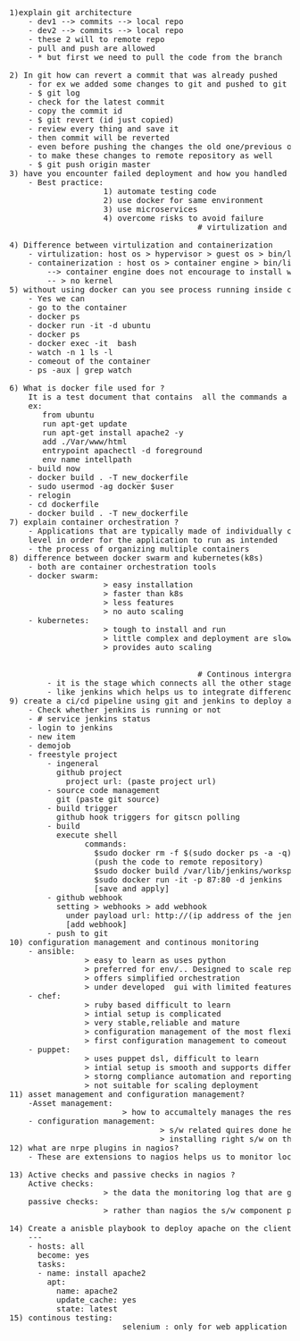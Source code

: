 <Pre>
1)explain git architecture
    - dev1 --> commits --> local repo
    - dev2 --> commits --> local repo
    - these 2 will to remote repo 
    - pull and push are allowed
    - * but first we need to pull the code from the branch
    
2) In git how can revert a commit that was already pushed
    - for ex we added some changes to git and pushed to git to revert old one /previous one
    - $ git log
    - check for the latest commit 
    - copy the commit id
    - $ git revert (id just copied)
    - review every thing and save it 
    - then commit will be reverted
    - even before pushing the changes the old one/previous one comes back in the servers
    - to make these changes to remote repository as well 
    - $ git push origin master
3) have you encounter failed deployment and how you handled them?
    - Best practice:
                    1) automate testing code
                    2) use docker for same environment
                    3) use microservices
                    4) overcome risks to avoid failure
                                        # virtulization and containerization

4) Difference between virtulization and containerization
    - virtulization: host os > hypervisor > guest os > bin/libs > app1/app2
    - containerization : host os > container engine > bin/libs > app1/app2
        --> container engine does not encourage to install whole os, we can do that we will have bare min/.. Libraries that are useful to   run  to run the os without kernel
        -- > no kernel
5) without using docker can you see process running inside container form the outside ?
    - Yes we can
    - go to the container
    - docker ps
    - docker run -it -d ubuntu
    - docker ps
    - docker exec -it <container id > bash
    - watch -n 1 ls -l
    - comeout of the container
    - ps -aux | grep watch
    
6) What is docker file used for ?
    It is a test document that contains  all the commands a user could call on the command to assemble an image
    ex:
       from ubuntu
       run apt-get update
       run apt-get install apache2 -y
       add ./Var/www/html
       entrypoint apachectl -d foreground
       env name intellpath
    - build now
    - docker build . -T new_dockerfile
    - sudo usermod -ag docker $user
    - relogin
    - cd dockerfile
    - docker build . -T new_dockerfile
7) explain container orchestration ?
    - Applications that are typically made of individually containerized components(microservices) that must be organized at the n/w ing  
    level in order for the application to run as intended
    - the process of organizing multiple containers
8) difference between docker swarm and kubernetes(k8s)
    - both are container orchestration tools
    - docker swarm: 
                    > easy installation
                    > faster than k8s
                    > less features
                    > no auto scaling
    - kubernetes:
                    > tough to install and run
                    > little complex and deployment are slower
                    > provides auto scaling
                            
                            
                                        # Continous intergration
        - it is the stage which connects all the other stages of the devops lifecycle
        - like jenkins which helps us to integrate difference like devops lifecycle stages together so that they woek like organism
9) create a ci/cd pipeline using git and jenkins to deploy a website on every commit on the main branch?
    - Check whether jenkins is running or not 
    - # service jenkins status
    - login to jenkins
    - new item
    - demojob
    - freestyle project
        - ingeneral
          github project
            project url: (paste project url)
        - source code management
          git (paste git source)
        - build trigger
          github hook triggers for gitscn polling
        - build
          execute shell
                commands:
                  $sudo docker rm -f $(sudo docker ps -a -q)
                  (push the code to remote repository)
                  $sudo docker build /var/lib/jenkins/workspace/demojob/ -t jenkins
                  $sudo docker run -it -p 87:80 -d jenkins 
                  [save and apply]
        - github webhook
          setting > webhooks > add webhook
            under payload url: http://(ip address of the jenkins)/github-webhook
            [add webhook]
        - push to git
10) configuration management and continous monitoring
    - ansible: 
                > easy to learn as uses python
                > preferred for env/.. Designed to scale repidly
                > offers simplified orchestration
                > under developed  gui with limited features
    - chef:
                > ruby based difficult to learn
                > intial setup is complicated
                > very stable,reliable and mature
                > configuration management of the most flexible solution for os and middleware management
                > first configuration management to comeout
    - puppet: 
                > uses puppet dsl, difficult to learn
                > intial setup is smooth and supports different os's
                > storng compliance automation and reporting tools
                > not suitable for scaling deployment
11) asset management and configuration management?
    -Asset management: 
                        > how to accumaltely manages the resources that allow it to working more efficently
    - configuration management: 
                                > s/w related quires done here
                                > installing right s/w on the right system with which particular workload is going to run
12) what are nrpe plugins in nagios?
    - These are extensions to nagios helps us to monitor local resources of the client machines

13) Active checks and passive checks in nagios ?
    Active checks:
                    > the data the monitoring log that are getting from the your client if it is being delivered by an nagios agent
    passive checks:
                    > rather than nagios the s/w component pushes the logs to nagios master the logs that defined by some other s/w.
                    
14) Create a anisble playbook to deploy apache on the client server?
    ---
    - hosts: all
      become: yes
      tasks:
      - name: install apache2
        apt:
          name: apache2
          update_cache: yes
          state: latest
15) continous testing:
                        selenium : only for web application
    
    
</Pre>